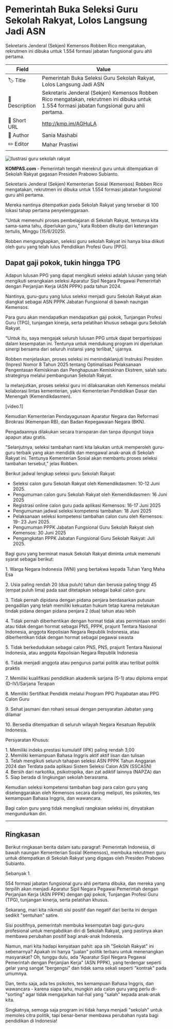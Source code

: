 # Pemerintah Buka Seleksi Guru Sekolah Rakyat, Lolos Langsung Jadi ASN

Sekretaris Jenderal (Sekjen) Kemensos Robben Rico mengatakan, rekrutmen ini dibuka untuk 1.554 formasi jabatan fungsional guru ahli pertama.

| Field         | Value                                                       |
|---------------|-------------------------------------------------------------|
| 🏷️ Title       | Pemerintah Buka Seleksi Guru Sekolah Rakyat, Lolos Langsung Jadi ASN |
| 📝 Description | Sekretaris Jenderal (Sekjen) Kemensos Robben Rico mengatakan, rekrutmen ini dibuka untuk 1.554 formasi jabatan fungsional guru ahli pertama. |
| 🔗 Short URL   | http://kmp.im/AGHuLA |
| 👤 Author      | Sania Mashabi |
| ✏️ Editor      | Mahar Prastiwi |

![Ilustrasi guru sekolah rakyat](https://asset.kompas.com/crops/5RqGqlZfio0zgOby4hhbqsYnEKY=/0x0:780x520/750x500/data/photo/2025/05/13/6822ffba7bdde.jpg)

**KOMPAS.com** - Pemerintah tengah merekrut guru untuk ditempatkan di Sekolah Rakyat gagasan Presiden Prabowo Subianto.

Sekretaris Jenderal (Sekjen) Kementerian Sosial (Kemensos) Robben Rico mengatakan, rekrutmen ini dibuka untuk 1.554 formasi jabatan fungsional guru ahli pertama.

Mereka nantinya ditempatkan pada Sekolah Rakyat yang tersebar di 100 lokasi tahap pertama penyelenggaraan.

\"Untuk memenuhi proses pembelajaran di Sekolah Rakyat, tentunya kita sama-sama tahu, diperlukan guru,\" kata Robben dikutip dari keterangan tertulis, Minggu (15/6/2025).

Robben mengungkapkan, seleksi guru sekolah Rakyat ini hanya bisa diikuti oleh guru yang telah lulus Pendidikan Profesi Guru (PPG).

## Dapat gaji pokok, tukin hingga TPG

Adapun lulusan PPG yang dapat mengikuti seleksi adalah lulusan yang telah mengikuti serangkaian seleksi Aparatur Sipil Negara Pegawai Pemerintah dengan Perjanjian Kerja (ASN PPPK) pada tahun 2024.

Nantinya, guru-guru yang lulus seleksi menjadi guru Sekolah Rakyat akan diangkat sebagai ASN PPPK Jabatan Fungsional di bawah naungan Kemensos.

Para guru akan mendapatkan mendapatkan gaji pokok, Tunjangan Profesi Guru (TPG), tunjangan kinerja, serta pelatihan khusus sebagai guru Sekolah Rakyat.

\"Untuk itu, saya mengajak seluruh lulusan PPG untuk dapat berpartisipasi dalam kesempatan ini. Tentunya untuk mendukung program ini diperlukan sinergi bersama dari seluruh instansi yang terlibat,\" ujarnya.

Robben menjelaskan, proses seleksi ini menindaklanjuti Instruksi Presiden (Inpres) Nomor 8 Tahun 2025 tentang Optimalisasi Pelaksanaan Pengentasan Kemiskinan dan Penghapusan Kemiskinan Ekstrem, salah satu strateginya melalui pembangunan Sekolah Rakyat.

Ia melanjutkan, proses seleksi guru ini dilaksanakan oleh Kemensos melalui kolaborasi lintas kementerian, yakni Kementerian Pendidikan Dasar dan Menengah (Kemendikdasmen).

\[video.1\]

Kemudian Kementerian Pendayagunaan Aparatur Negara dan Reformasi Birokrasi (Kemenpan RB), dan Badan Kepegawaian Negara (BKN).

Pengadaannya dilakukan secara transparan dan tanpa dipungut biaya apapun atau gratis.

\"Selanjutnya, seleksi tambahan nanti kita lakukan untuk memperoleh guru-guru terbaik yang akan mendidik dan mengawal anak-anak di Sekolah Rakyat ini. Tentunya Kementerian Sosial akan membantu proses seleksi tambahan tersebut,\" jelas Robben.

Berikut jadwal lengkap seleksi guru Sekolah Rakyat:

- Seleksi calon guru Sekolah Rakyat oleh Kemendikdasmen: 10-12 Juni 2025.
- Pengumuman calon guru Sekolah Rakyat oleh Kemendikdasmen: 16 Juni 2025
- Registrasi online calon guru pada aplikasi Kemensos: 16-17 Juni 2025
- Pengumuman jadwal seleksi kompetensi tambahan: 18 Juni 2025
- Pelaksanaan seleksi kompetensi tambahan calon curu oleh Kemensos: 19- 23 Juni 2025.
- Pengumuman PPPK Jabatan Fungsional Guru Sekolah Rakyat oleh Kemensos: 30 Juni 2025
- Pengangkatan PPPK Jabatan Fungsional Guru Sekolah Rakyat: Juli 2025.

Bagi guru yang berminat masuk Sekolah Rakyat diminta untuk memenuhi syarat sebagai berikut:

1\. Warga Negara Indonesia (WNI) yang bertakwa kepada Tuhan Yang Maha Esa

2\. Usia paling rendah 20 (dua puluh) tahun dan berusia paling tinggi 45 (empat puluh lima) pada saat ditetapkan sebagai bakal calon guru

3\. Tidak pernah dipidana dengan pidana penjara berdasarkan putusan pengadilan yang telah memiliki kekuatan hukum tetap karena melakukan tindak pidana dengan pidana penjara 2 (dua) tahun atau lebih

4\. Tidak pernah diberhentikan dengan hormat tidak atas permintaan sendiri atau tidak dengan hormat sebagai PNS, PPPK, prajurit Tentara Nasional Indonesia, anggota Kepolisian Negara Republik Indonesia, atau diberhentikan tidak dengan hormat sebagai pegawai swasta

5\. Tidak berkedudukan sebagai calon PNS, PNS, prajurit Tentara Nasional Indonesia, atau anggota Kepolisian Negara Republik Indonesia

6\. Tidak menjadi anggota atau pengurus partai politik atau terlibat politik praktis

7\. Memiliki kualifikasi pendidikan akademik sarjana (S-1) atau diploma empat (D-IV)/Sarjana Terapan

8\. Memiliki Sertifikat Pendidik melalui Program PPG Prajabatan atau PPG Calon Guru

9\. Sehat jasmani dan rohani sesuai dengan persyaratan Jabatan yang dilamar

10\. Bersedia ditempatkan di seluruh wilayah Negara Kesatuan Republik Indonesia.

Persyaratan Khusus:

1\. Memiliki indeks prestasi kumulatif (IPK) paling rendah 3,00\
2. Memiliki kemampuan Bahasa Inggris aktif aktif lisan dan tulisan\
3. Telah mengikuti seluruh tahapan seleksi ASN PPPK Tahun Anggaran 2024 dan Terdata pada aplikasi Sistem Seleksi Calon ASN (SSCASN)\
4. Bersih dari narkotika, psikotropika, dan zat adiktif lainnya (NAPZA) dan\
5. Siap berada di lingkungan sekolah berasrama.

Kemudian seleksi kompetensi tambahan bagi para calon guru yang diselenggarakan oleh Kemensos secara daring meliputi, tes psikotes, tes kemampuan Bahasa Inggris, dan wawancara.

Bagi calon guru yang tidak mengikuti rangkaian seleksi ini, dinyatakan mengundurkan diri.

---
## Ringkasan

Berikut ringkasan berita dalam satu paragraf: Pemerintah Indonesia, di bawah naungan Kementerian Sosial (Kemensos), membuka rekrutmen guru untuk ditempatkan di Sekolah Rakyat yang digagas oleh Presiden Prabowo Subianto.

 Sebanyak 1.

554 formasi jabatan fungsional guru ahli pertama dibuka, dan mereka yang terpilih akan menjadi Aparatur Sipil Negara Pegawai Pemerintah dengan Perjanjian Kerja (ASN PPPK) dengan gaji pokok, Tunjangan Profesi Guru (TPG), tunjangan kinerja, serta pelatihan khusus.



Sekarang, mari kita nikmati sisi positif dan negatif dari berita ini dengan sedikit "sentuhan" satire.

 Sisi positifnya, pemerintah membuka kesempatan bagi guru-guru profesional untuk mengabdikan diri di Sekolah Rakyat, yang pastinya akan membawa perubahan positif bagi anak-anak Indonesia.

 Namun, mari kita hadapi kenyataan pahit: apa sih "Sekolah Rakyat" ini sebenarnya? Apakah ini hanya "jualan" politik terbaru untuk menenangkan masyarakat? Oh, tunggu dulu, ada "Aparatur Sipil Negara Pegawai Pemerintah dengan Perjanjian Kerja" (ASN PPPK), yang terdengar seperti gelar yang sangat "bergengsi" dan tidak sama sekali seperti "kontrak" pada umumnya.

 Dan, tentu saja, ada tes psikotes, tes kemampuan Bahasa Inggris, dan wawancara - karena siapa tahu, mungkin ada calon guru yang perlu di-"sorting" agar tidak mengajarkan hal-hal yang "salah" kepada anak-anak kita.

 Singkatnya, semoga saja program ini tidak hanya menjadi "sekolah" untuk memoles citra politik, tapi benar-benar membawa perubahan nyata bagi pendidikan di Indonesia!
